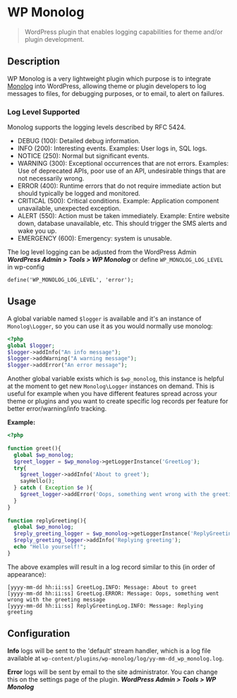 # WP Monolog

> WordPress plugin that enables logging capabilities for theme and/or plugin development.

## Description
WP Monolog is a very lightweight plugin which purpose is to integrate [Monolog](https://github.com/Seldaek/monolog) into WordPress, allowing theme or plugin developers to log messages to files, for debugging purposes, or to email, to alert on failures.

### Log Level Supported

Monolog supports the logging levels described by RFC 5424.

- DEBUG (100): Detailed debug information.
- INFO (200): Interesting events. Examples: User logs in, SQL logs.
- NOTICE (250): Normal but significant events.
- WARNING (300): Exceptional occurrences that are not errors. Examples: Use of deprecated APIs, poor use of an API, undesirable things that are not necessarily wrong.
- ERROR (400): Runtime errors that do not require immediate action but should typically be logged and monitored.
- CRITICAL (500): Critical conditions. Example: Application component unavailable, unexpected exception.
- ALERT (550): Action must be taken immediately. Example: Entire website down, database unavailable, etc. This should trigger the SMS alerts and wake you up.
- EMERGENCY (600): Emergency: system is unusable.

The log level logging can be adjusted from the WordPress Admin ***WordPress Admin > Tools > WP Monolog*** or define `WP_MONOLOG_LOG_LEVEL` in wp-config

```
define('WP_MONOLOG_LOG_LEVEL', 'error');
```

## Usage
A global variable named `$logger` is available and it's an instance of `Monolog\Logger`, so you can use it as you would normally use monolog:

```php
<?php
global $logger;
$logger->addInfo("An info message");
$logger->addWarning("A warning message");
$logger->addError("An error message");
```

Another global variable exists which is `$wp_monolog`, this instance is helpful at the moment to get new `Monolog\Logger` instances on demand. This is useful for example when you have different features spread across your theme or plugins and you want to create specific log records per feature for better error/warning/info tracking.

**Example:**

```php
<?php
    
function greet(){
  global $wp_monolog;
  $greet_logger = $wp_monolog->getLoggerInstance('GreetLog');
  try{
    $greet_logger->addInfo('About to greet');
    sayHello();
  } catch ( Exception $e ){
    $greet_logger->addError('Oops, something went wrong with the greeting message');
  }
}
    
function replyGreeting(){
  global $wp_monolog;
  $reply_greeting_logger = $wp_monolog->getLoggerInstance('ReplyGreetingLog');
  $reply_greeting_logger->addInfo('Replying greeting');
  echo "Hello yourself!";
}
```

The above examples will result in a log record similar to this (in order of appearance):

```
[yyyy-mm-dd hh:ii:ss] GreetLog.INFO: Message: About to greet
[yyyy-mm-dd hh:ii:ss] GreetLog.ERROR: Message: Oops, something went wrong with the greeting message
[yyyy-mm-dd hh:ii:ss] ReplyGreetingLog.INFO: Message: Replying greeting
```
## Configuration

**Info** logs will be sent to the 'default' stream handler, which is a log file available at `wp-content/plugins/wp-monolog/log/yy-mm-dd_wp_monolog.log`.

**Error** logs will be sent by email to the site administrator. You can change this on the settings page of the plugin. ***WordPress Admin > Tools > WP Monolog***
